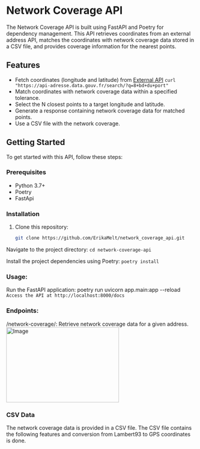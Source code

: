 # Network Coverage API

The Network Coverage API is built using FastAPI and Poetry for dependency management. This API retrieves coordinates from an external address API, matches the coordinates with network coverage data stored in a CSV file, and provides coverage information for the nearest points.

## Features

- Fetch coordinates (longitude and latitude) from [External API](https://adresse.data.gouv.fr/api-doc/adresse) ```curl "https://api-adresse.data.gouv.fr/search/?q=8+bd+du+port"```
- Match coordinates with network coverage data within a specified tolerance.
- Select the N closest points to a target longitude and latitude.
- Generate a response containing network coverage data for matched points.
- Use a CSV file with the network coverage. 

## Getting Started

To get started with this API, follow these steps:

### Prerequisites

- Python 3.7+
- Poetry
- FastApi

### Installation

1. Clone this repository:
   ```bash
   git clone https://github.com/ErikaMelt/network_coverage_api.git

Navigate to the project directory:
```cd network-coverage-api```

Install the project dependencies using Poetry:
```poetry install```

### Usage:
Run the FastAPI application:
poetry run uvicorn app.main:app --reload
```Access the API at http://localhost:8000/docs```

### Endpoints:

/network-coverage/: Retrieve network coverage data for a given address.
<img src="https://github.com/ErikaMelt/network_coverage_api/assets/104458004/ac625135-715c-4e4c-add4-8e7210247429" alt="Image" width="300" height="200">


### CSV Data
The network coverage data is provided in a CSV file. 
The CSV file contains the following features and conversion from Lambert93 to GPS coordinates is done. 



